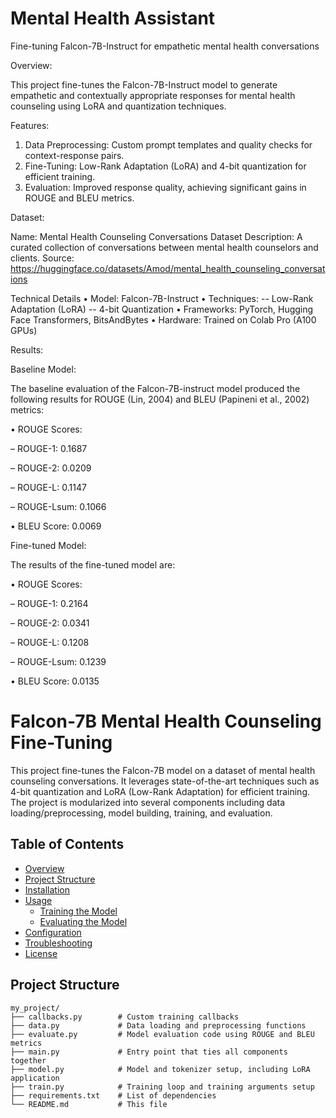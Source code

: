 # Mental Health Assistant
Fine-tuning Falcon-7B-Instruct for empathetic mental health conversations

Overview:

This project fine-tunes the Falcon-7B-Instruct model to generate empathetic and contextually appropriate responses for mental health counseling using LoRA and quantization techniques.

Features:
  
  1. Data Preprocessing: Custom prompt templates and quality checks for context-response pairs.
  2. Fine-Tuning: Low-Rank Adaptation (LoRA) and 4-bit quantization for efficient training.
  3. Evaluation: Improved response quality, achieving significant gains in ROUGE and BLEU metrics.

Dataset:
  
  Name: Mental Health Counseling Conversations Dataset
  Description: A curated collection of conversations between mental health counselors and clients.
  Source: https://huggingface.co/datasets/Amod/mental_health_counseling_conversations

Technical Details
• Model: Falcon-7B-Instruct
• Techniques:
  -- Low-Rank Adaptation (LoRA)
  -- 4-bit Quantization
• Frameworks: PyTorch, Hugging Face Transformers, BitsAndBytes
• Hardware: Trained on Colab Pro (A100 GPUs)

Results:

Baseline Model:

The baseline evaluation of the Falcon-7B-instruct model produced the following results for ROUGE (Lin, 2004) and BLEU (Papineni et al., 2002) metrics:

• ROUGE Scores:
  
  – ROUGE-1: 0.1687
  
  – ROUGE-2: 0.0209
  
  – ROUGE-L: 0.1147
  
  – ROUGE-Lsum: 0.1066

• BLEU Score: 0.0069

Fine-tuned Model:

The results of the fine-tuned model are:

• ROUGE Scores:
  
  – ROUGE-1: 0.2164
  
  – ROUGE-2: 0.0341
  
  – ROUGE-L: 0.1208
  
  – ROUGE-Lsum: 0.1239

• BLEU Score: 0.0135

# Falcon-7B Mental Health Counseling Fine-Tuning

This project fine-tunes the Falcon-7B model on a dataset of mental health counseling conversations. It leverages state-of-the-art techniques such as 4-bit quantization and LoRA (Low-Rank Adaptation) for efficient training. The project is modularized into several components including data loading/preprocessing, model building, training, and evaluation.

## Table of Contents

- [Overview](#overview)
- [Project Structure](#project-structure)
- [Installation](#installation)
- [Usage](#usage)
  - [Training the Model](#training-the-model)
  - [Evaluating the Model](#evaluating-the-model)
- [Configuration](#configuration)
- [Troubleshooting](#troubleshooting)
- [License](#license)

## Project Structure

```plaintext
my_project/
├── callbacks.py        # Custom training callbacks
├── data.py             # Data loading and preprocessing functions
├── evaluate.py         # Model evaluation code using ROUGE and BLEU metrics
├── main.py             # Entry point that ties all components together
├── model.py            # Model and tokenizer setup, including LoRA application
├── train.py            # Training loop and training arguments setup
├── requirements.txt    # List of dependencies
└── README.md           # This file
